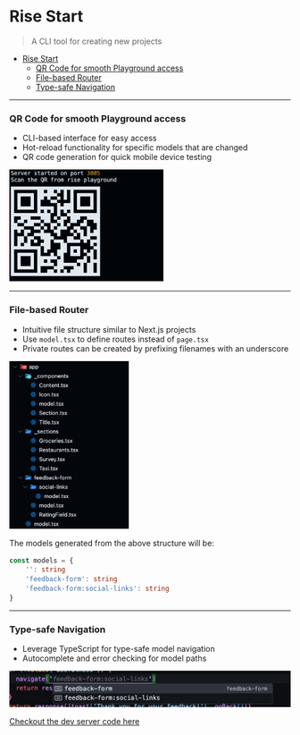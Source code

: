 #  Rise Start

> A CLI tool for creating new projects




- [Rise Start](#rise-start)
    - [QR Code for smooth Playground access](#qr-code-for-smooth-playground-access)
    - [File-based Router](#file-based-router)
    - [Type-safe Navigation](#type-safe-navigation)

---

### QR Code for smooth Playground access

- CLI-based interface for easy access
- Hot-reload functionality for specific models that are changed
- QR code generation for quick mobile device testing

<img src='./assets/qr.png' height='200'>

---

### File-based Router

- Intuitive file structure similar to Next.js projects
- Use `model.tsx` to define routes instead of `page.tsx`
- Private routes can be created by prefixing filenames with an underscore


<img src='./assets/dir.png' height='300'>

The models generated from the above structure will be:


```ts
const models = {
    '': string
    'feedback-form': string
    'feedback-form:social-links': string
}
```


---

### Type-safe Navigation

- Leverage TypeScript for type-safe model navigation
- Autocomplete and error checking for model paths

![Type-safe Navigation](./assets/ts.png)


[Checkout the dev server code here](./script/server.ts)
